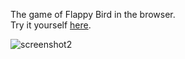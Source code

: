 The game of Flappy Bird in the browser.<br/>
Try it yourself [here](https://charleprr.github.io/flappybird/).

![screenshot2](https://user-images.githubusercontent.com/37598527/211102717-eb577206-e4cb-49bd-aecd-a1d8c8d80e9a.png)
